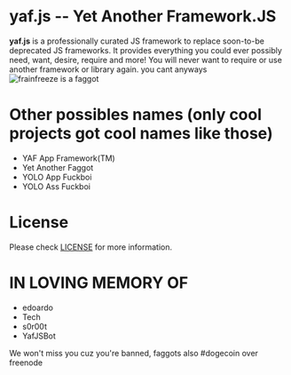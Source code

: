 yaf.js -- Yet Another Framework.JS
===

**yaf.js** is a professionally curated JS framework to replace soon-to-be deprecated JS frameworks. It provides everything you could ever possibly need, want, desire, require and more! You will never want to require or use another framework or library again. you cant anyways
![frainfreeze is a faggot](https://i.imgur.com/92XRHer.jpg "if you can read this you're a faggot")

Other possibles names (only cool projects got cool names like those)
===
* YAF App Framework(TM)
* Yet Another Faggot
* YOLO App Fuckboi
* YOLO Ass Fuckboi

License
===

Please check [LICENSE](https://github.com/s0r00t/yaf.js/blob/master/LICENSE) for more information.

IN LOVING MEMORY OF
===

* edoardo
* Tech
* s0r00t
* YafJSBot

We won't miss you
cuz you're banned, faggots
also #dogecoin over freenode
